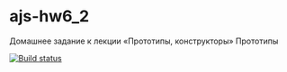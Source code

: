 # ajs-hw6_2
Домашнее задание к лекции «Прототипы, конструкторы» Прототипы

[![Build status](https://ci.appveyor.com/api/projects/status/l6t02adjd6gql422/branch/master?svg=true)](https://ci.appveyor.com/project/Mistel-77/ajs-hw6-2/branch/master)
